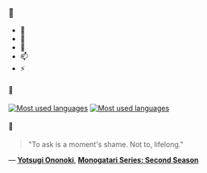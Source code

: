### 👋

- 🔭
- 🌱
- 💬
- 📫
- ⚡

#### 🧏

[![Most used languages](https://github-readme-stats-aynah.vercel.app/api/top-langs/?username=aynh&theme=solarized-dark&langs_count=6&layout=compact&hide_title=true)](https://github.com/anuraghazra/github-readme-stats#gh-dark-mode-only)
[![Most used languages](https://github-readme-stats-aynah.vercel.app/api/top-langs/?username=aynh&theme=solarized-light&langs_count=6&layout=compact&hide_title=true)](https://github.com/anuraghazra/github-readme-stats#gh-light-mode-only)

#### 💬

> "To ask is a moment's shame. Not to, lifelong."

&mdash; [**Yotsugi Ononoki**](https://myanimelist.net/character.php?q=Yotsugi%20Ononoki&cat=character), [**Monogatari Series: Second Season**](https://myanimelist.net/search/all?q=Monogatari%20Series%3A%20Second%20Season&cat=all)
